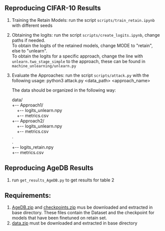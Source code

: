 ## Reproducing CIFAR-10 Results

1. Training the Retain Models: run the script `scripts/train_retain.ipynb` with different
   seeds  
2. Obtaining the logits: run the script `scripts/create_logits.ipynb`, change
   paths if needed.  
   To obtain the logits of the retained models, change MODE to "retain", else to
   "unlearn".  
   To obtain the logits for a specific approach, change the line with
   `unlearn.two_stage_simple`
   to the approach, these can be found in `machine_unlearning/unlearn.py`  
3. Evaluate the Approaches: run the script `scripts/attack.py` with the following
   usage: 
          python3 attack.py <data_path> <approach_name>
   
   The data should be organized in the following way:
   
   data/  
   +-- Approach1/  
&nbsp;&nbsp;&nbsp;&nbsp;+-- logits\_unlearn.npy  
&nbsp;&nbsp;&nbsp;&nbsp;+-- metrics.csv  
   +-- Approach2/  
&nbsp;&nbsp;&nbsp;&nbsp;+-- logits\_unlearn.npy  
&nbsp;&nbsp;&nbsp;&nbsp;+-- metrics.csv  
   .  
   .  
   +-- logits\_retain.npy  
   +-- metrics.csv  

## Reproducing AgeDB Results
1. run `get_results_AgeDB.py` to get results for table 2

## Requirements:
1. [AgeDB.zip](https://polybox.ethz.ch/index.php/s/1h8Y1z9vbLeldzB) and [checkpoints.zip](https://polybox.ethz.ch/index.php/s/1h8Y1z9vbLeldzB) mus be downloaded and extracted in base directory. These files contain the Dataset and the checkpoint for models that have been finetuned on retain set.  
2. [data.zip](https://polybox.ethz.ch/index.php/s/Je6DHi0M1l9S7zk) must be downloaded and extracted in base directory